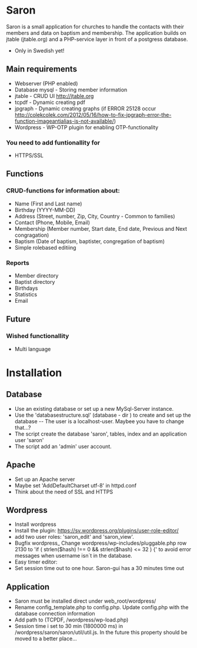 # Saron
Saron is a small application for churches to handle the contacts with their members and data on baptism and membership. 
The application builds on jtable (jtable.org) and a PHP-service layer in front of a postgress database.
- Only in Swedish yet!

## Main requirements
- Webserver (PHP enabled)
- Database mysql - Storing member information
- jtable - CRUD UI http://jtable.org
- tcpdf - Dynamic creating pdf
- jpgraph - Dynamic creating graphs (if ERROR 25128 occur http://colekcolek.com/2012/05/16/how-to-fix-jpgraph-error-the-function-imageantialias-is-not-available/)
- Wordpress - WP-OTP plugin for enabling OTP-functionality

### You need to add funtionallity for
- HTTPS/SSL

## Functions
### CRUD-functions for information about:
- Name (First and Last name)
- Birthday (YYYY-MM-DD)
- Address (Street, number, Zip, City, Country - Common to families)
- Contact (Phone, Mobile, Email)
- Membership (Member number, Start date, End date, Previous and Next congragation)
- Baptism (Date of baptism, baptister, congregation of baptism)
- Simple rolebased editiing
### Reports 
- Member directory
- Baptist directory
- Birthdays
- Statistics
- Email

## Future
### Wished functionallity
- Multi language
# Installation
## Database
- Use an existing database or set up a new MySql-Server instance.
- Use the 'databasestructure.sql' (database - dir ) to create and set up the database 
-- The user is a localhost-user. Maybee you have to change that...? 
- The script create the database 'saron', tables, index and an application user 'saron'
- The script add an 'admin' user account.  

## Apache
- Set up an Apache server
- Maybe set 'AddDefaultCharset utf-8' in httpd.conf 
- Think about the need of SSL and HTTPS

## Wordpress
- Install wordpress
- Install the plugin: https://sv.wordpress.org/plugins/user-role-editor/
- add two user roles: 'saron_edit' and 'saron_view'. 
- Bugfix wordpress_ Change wordpress/wp-includes/pluggable.php row 2130 to 'if ( strlen($hash) !== 0 && strlen($hash) <= 32 ) {' to avoid error messages when username isn´t in the database. 
- Easy timer editor: 
- Set session time out to one hour. Saron-gui has a 30 minutes time out 

## Application
- Saron must be installed direct under web_root/wordpress/
- Rename config_template.php to config.php. Update config.php with the database connection information
- Add path to (TCPDF, /wordpress/wp-load.php)
- Session time i set to 30 min (1800000 ms) in /wordpress/saron/saron/util/util.js. In the future this property should be moved to a better place...
